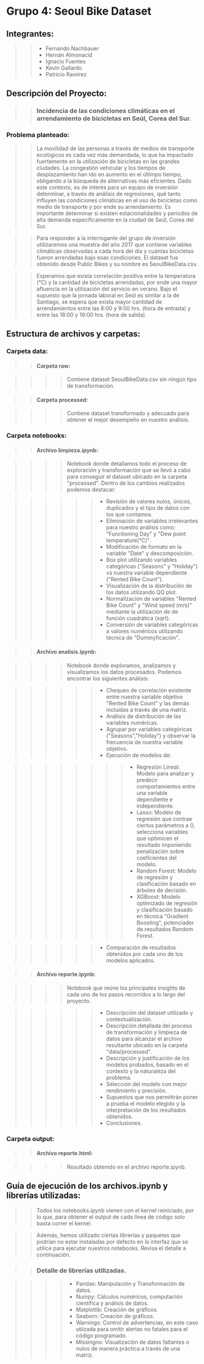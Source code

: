 # Grupo 4: Seoul Bike Dataset

## Integrantes:

>> * Fernando Nachbauer
>> * Hernán Almonacid
>> * Ignacio Fuentes
>> * Kevin Gallardo
>> * Patricio Ramírez


## Descripción del Proyecto: 

>> ### Incidencia de las condiciones climáticas en el arrendamiento de bicicletas en Seúl, Corea del Sur.

### Problema planteado:

>> La movilidad de las personas a través de medios de transporte ecológicos es cada vez más demandada, lo que ha impactado fuertemente en la utilización de bicicletas en las grandes ciudades. La congestión vehicular y los tiempos de desplazamiento han ido en aumento en el últimpo tiempo, obligando a la búsqueda de alternativas más eficientes. Dado este contexto, es de interés para un equipo de inversión determinar, a través de análisis de regresiones, qué tanto influyen las condiciones climáticas en el uso de bicicletas como medio de transporte y por ende su arrendamiento. Es importante determinar si existen estacionalidades y períodos de alta demanda específicamente en la ciudad de Seúl, Corea del Sur. 

>> Para responder a la interrogante del grupo de inversión utilizaremos una muestra del año 2017 que contiene variables climáticas observadas a cada hora del día y cuántas bicicletas fueron arrendadas bajo esas condiciones. El dataset fue obtenido desde Public Bikes y su nombre es SeoulBikeData.csv.

>> Esperamos que exista correlación positiva entre la temperatura (°C) y la cantidad de bicicletas arrendadas, por ende una mayor afluencia en la utilización del servicio en verano. Bajo el supuesto que la jornada laboral en Seúl es similar a la de Santiago, se espera que exista mayor cantidad de arrendamientos entre las 8:00 y 9:00 hrs. (hora de entrada) y entre las 18:00 y 19:00 hrs. (hora de salida).


## Estructura de archivos y carpetas:

### Carpeta data:

>> #### Carpeta raw: 

>>>> Contiene dataset SeoulBikeData.csv sin ningún tipo de transformación.

>> #### Carpeta processed: 

>>>> Contiene dataset transformado y adecuado para obtener el mejor desempeño en nuestro análisis.
 
### Carpeta notebooks:

>> #### Archivo limpieza.ipynb: 

>>>> Notebook donde detallamos todo el proceso de exploración y transformación que se llevó a cabo para conseguir el dataset ubicado en la carpeta "processed". Dentro de los cambios realizados podemos destacar:

>>>>>> * Revisión de valores nulos, únicos, duplicados y el tipo de datos con los que contamos.
>>>>>> * Eliminación de variables irrelevantes para nuestro análisis como: "Functioning Day" y "Dew point temperature(°C)".
>>>>>> * Modificación de formato en la variable "Date" y descomposición.
>>>>>> * Box plot utilizando variables categóricas ("Seasons" y "Holiday") vs nuestra variable dependiente ("Rented Bike Count"). 
>>>>>> * Visualización de la distribución de los datos utilizando QQ plot.
>>>>>> * Normalización de variables "Rented Bike Count" y "Wind speed (m/s)" mediante la utilización de de función cuadrática (sqrt).
>>>>>> * Conversión de variables categóricas a valores numéricos utilizando técnica de "Dummyficación".

>> #### Archivo analisis.ipynb:
 
>>>> Notebook donde exploramos, analizamos y visualizamos los datos procesados. Podemos encontrar los siguientes análisis:

>>>>>> * Chequeo de correlación existente entre nuestra variable objetivo "Rented Bike Count" y las demás incluídas a través de una matriz.
>>>>>> * Análisis de distribución de las variables numéricas.
>>>>>> * Agrupar por variables categóricas ("Seasons","Holiday") y observar la frecuencia de nuestra variable objetivo.
>>>>>> * Ejecución de modelos de:

>>>>>>>>    * Regresión Lineal: Modelo para analizar y predecir comportamientos entre una variable dependiente e independiente.
>>>>>>>>    * Lasso: Modelo de regresión que contrae ciertos parámetros a 0, selecciona variables que optimicen el resultado imponiendo penalización sobre coeficientes del modelo.
>>>>>>>>    * Random Forest: Modelo de regresión y clasificación basado en árboles de decisión.
>>>>>>>>    * XGBoost: Modelo optimizado de regresión y clasificación basado en técnica "Gradient Boosting", potenciador de resultados Random Forest.

>>>>>> * Comparación de resultados obtenidos por cada uno de los modelos aplicados.

>> #### Archivo reporte.ipynb: 

>>>> Notebook que reúne los principales insights de cada uno de los pasos recorridos a lo largo del proyecto.

>>>>>> * Descripción del dataset utilizado y contextualización.
>>>>>> * Descripción detallada del proceso de transformación y limpieza de datos para alcanzar el archivo resultante ubicado en la carpeta "data/processed".
>>>>>> * Descripción y justificación de los modelos probados, basado en el contexto y la naturaleza del problema.
>>>>>> * Selección del modelo con mejor rendimiento y precisión.
>>>>>> * Supuestos que nos permitirán poner a prueba el modelo elegido y la interpretación de los resultados obtenidos.
>>>>>> * Conclusiones.

### Carpeta output:

>> #### Archivo reporte.html: 

>>>> Resultado obtenido en el archivo reporte.ipynb.


## Guía de ejecución de los archivos.ipynb y librerías utilizadas:

>> Todos los notebooks.ipynb vienen con el kernel reiniciado, por lo que, para obtener el output de cada línea de código solo basta correr el kernel.

>> Además, hemos utilizado ciertas librerías y paquetes que podrían no estar instaladas por defecto en la interfaz que se utilice para ejecutar nuestros notebooks. Revisa el detalle a continuación.

>> ### Detalle de librerías utilizadas.

>>>> * Pandas: Manipulación y Transformación de datos.
>>>> * Numpy: Cálculos numéricos, computación científica y análisis de datos.
>>>> * Matplotlib: Creación de gráficos.
>>>> * Seaborn: Creación de gráficos.
>>>> * Warnings: Control de advertencias, en este caso utiizada para omitir alertas no fatales para el código programado.
>>>> * Missingno: Visualización de datos faltantes o nulos de manera práctica a través de una matriz. 







